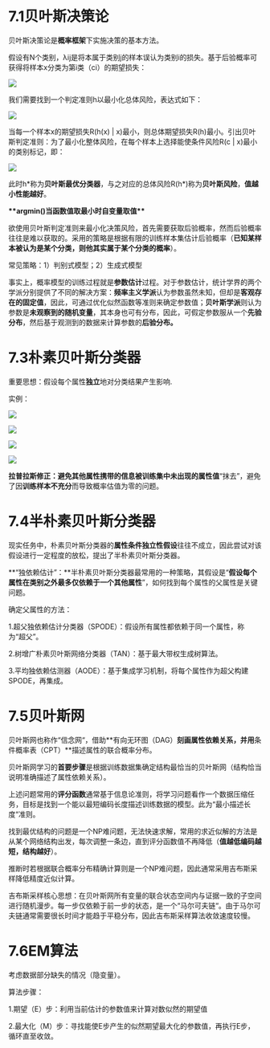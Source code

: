 ﻿# **7.1贝叶斯决策论**
贝叶斯决策论是**概率框架**下实施决策的基本方法。

假设有N个类别，λij是将本属于类别j的样本误认为类别i的损失。基于后验概率可获得将样本x分类为第i类（ci）的期望损失：

![](Aspose.Words.5c246f91-9765-480f-87a9-5cf48c3608ef.001.png)

我们需要找到一个判定准则h以最小化总体风险，表达式如下：

![](Aspose.Words.5c246f91-9765-480f-87a9-5cf48c3608ef.002.png)

当每一个样本x的期望损失R(h(x) | x)最小，则总体期望损失R(h)最小。引出贝叶斯判定准则：为了最小化整体风险，在每个样本上选择能使条件风险R(c | x)最小的类别标记，即：

![](Aspose.Words.5c246f91-9765-480f-87a9-5cf48c3608ef.003.png)

此时h\*称为**贝叶斯最优分类器**，与之对应的总体风险R(h\*)称为**贝叶斯风险**，**值越小性能越好**。

**\*\***argmin()当函数值取最小时自变量取值**\*\***

欲使用贝叶斯判定准则来最小化决策风险，首先需要获取后验概率，然而后验概率往往是难以获取的。采用的策略是根据有限的训练样本集估计后验概率（**已知某样本被认为是某个分类，则他其实属于某个分类的概率**）。

常见策略：1）判别式模型；2）生成式模型

事实上，概率模型的训练过程就是**参数估计**过程。对于参数估计，统计学界的两个学派分别提供了不同的解决方案：**频率主义学派**认为参数虽然未知，但却是**客观存在的固定值**，因此，可通过优化似然函数等准则来确定参数值；**贝叶斯学派**则认为参数是**未观察到的随机变量**，其本身也可有分布，因此，可假定参数服从一个**先验分布**，然后基于观测到的数据来计算参数的**后验分布。**
# **7.3朴素贝叶斯分类器**
重要思想：假设每个属性**独立**地对分类结果产生影响.

实例：

![](Aspose.Words.5c246f91-9765-480f-87a9-5cf48c3608ef.004.png)

![](Aspose.Words.5c246f91-9765-480f-87a9-5cf48c3608ef.005.png)

![](Aspose.Words.5c246f91-9765-480f-87a9-5cf48c3608ef.006.png)

![](Aspose.Words.5c246f91-9765-480f-87a9-5cf48c3608ef.007.png)

**拉普拉斯修正：**避免其他属性携带的信息被训练集中**未出现的属性值**“抹去”，避免了因**训练样本不充分**而导致概率估值为零的问题。
# **7.4半朴素贝叶斯分类器**
现实任务中，朴素贝叶斯分类器的**属性条件独立性假设**往往不成立，因此尝试对该假设进行一定程度的放松，提出了半朴素贝叶斯分类器。

**“独依赖估计”：**半朴素贝叶斯分类器最常用的一种策略，其假设是“**假设每个属性在类别之外最多仅依赖于一个其他属性**”，如何找到每个属性的父属性是关键问题。

确定父属性的方法：

1.超父独依赖估计分类器（SPODE）：假设所有属性都依赖于同一个属性，称为“超父”。

2.树增广朴素贝叶斯网络分类器（TAN）：基于最大带权生成树算法。

3.平均独依赖估测器（AODE）：基于集成学习机制，将每个属性作为超父构建SPODE，再集成。
# **7.5贝叶斯网**
贝叶斯网也称作“信念网“，借助**有向无环图（DAG）**刻画属性依赖关系，并用**条件概率表（CPT）**描述属性的联合概率分布。

贝叶斯网学习的**首要步骤**是根据训练数据集确定结构最恰当的贝叶斯网（结构恰当说明准确描述了属性依赖关系）。

上述问题常用的**评分函数**通常基于信息论准则，将学习问题看作一个数据压缩任务，目标是找到一个能以最短编码长度描述训练数据的模型。此为“最小描述长度“准则。

找到最优结构的问题是一个NP难问题，无法快速求解，常用的求近似解的方法是从某个网络结构出发，每次调整一条边，直到评分函数值不再降低（**值越低编码越短，结构越好**）。

推断时若根据联合概率分布精确计算则是一个NP难问题，因此通常采用吉布斯采样降低精度近似计算。

吉布斯采样核心思想：在贝叶斯网所有变量的联合状态空间内与证据一致的子空间进行随机漫步。每一步仅依赖于前一步的状态，是一个“马尔可夫链“。由于马尔可夫链通常需要很长时间才能趋于平稳分布，因此吉布斯采样算法收敛速度较慢。
# **7.6EM算法**
考虑数据部分缺失的情况（隐变量）。

算法步骤：

1.期望（E）步：利用当前估计的参数值来计算对数似然的期望值

2.最大化（M）步：寻找能使E步产生的似然期望最大化的参数值，再执行E步，循环直至收敛。








